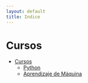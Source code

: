 ```yaml
---
layout: default
title: Indice
---
```

# Cursos

- [Cursos](/curso/main)
    - [Python](/curso/python/main)
    - [Aprendizaje de Máquina](/curso/am/main)


